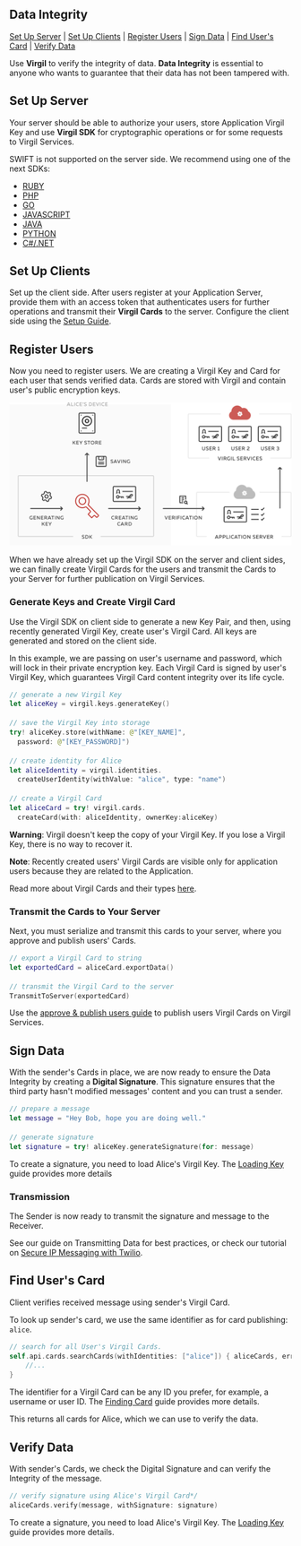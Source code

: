 ## Data Integrity

[Set Up Server](#head1) | [Set Up Clients](#head2) | [Register Users](#head3) | [Sign Data](#head4) | [Find User's Card](#head5) | [Verify Data](#head6)

Use **Virgil** to verify the integrity of data. **Data Integrity** is essential to anyone who wants to guarantee that their data has not been tampered with.


<!-- ![Virgil Signature Intro](/img/Signature_introduction.png "Data integrity") -->

## <a name="head1"></a> Set Up Server
Your server should be able to authorize your users, store Application Virgil Key and use **Virgil SDK** for cryptographic operations or for some requests to Virgil Services.

SWIFT is not supported on the server side.
We recommend using one of the next SDKs:
* [RUBY](https://github.com/VirgilSecurity/virgil-sdk-ruby/tree/v4)
* [PHP](https://github.com/VirgilSecurity/virgil-sdk-php/tree/v4)
* [GO](https://github.com/VirgilSecurity/virgil-crypto-go/tree/v4)
* [JAVASCRIPT](https://github.com/VirgilSecurity/virgil-sdk-javascript/tree/v4)
* [JAVA](https://github.com/VirgilSecurity/virgil-sdk-java-android/tree/v4)
* [PYTHON](https://github.com/VirgilSecurity/virgil-sdk-python/tree/v4)
* [C#/.NET](https://github.com/VirgilSecurity/virgil-sdk-net/tree/v4)


## <a name="head2"></a> Set Up Clients
Set up the client side. After users register at your Application Server, provide them with an access token that authenticates users for further operations and transmit their **Virgil Cards** to the server. Configure the client side using the [Setup Guide](/docs/swift/guides/configuration/client.md).


## <a name="head3"></a> Register Users
Now you need to register users. We are creating a Virgil Key and Card for each user that sends verified data.
Cards are stored with Virgil and contain user's public encryption keys.

![Virgil Card](/docs/swift/img/Card_introduct.png "Create Virgil Card")

When we have already set up the Virgil SDK on the server and client sides, we can finally create Virgil Cards for the users and transmit the Cards to your Server for further publication on Virgil Services.


### Generate Keys and Create Virgil Card
Use the Virgil SDK on client side to generate a new Key Pair, and then, using recently generated Virgil Key, create user's Virgil Card. All keys are generated and stored on the client side.

In this example, we are passing on user's username and password, which will lock in their private encryption key. Each Virgil Card is signed by user's Virgil Key, which guarantees Virgil Card content integrity over its life cycle.

```swift
// generate a new Virgil Key
let aliceKey = virgil.keys.generateKey()

// save the Virgil Key into storage
try! aliceKey.store(withName: @"[KEY_NAME]",
  password: @"[KEY_PASSWORD]")

// create identity for Alice
let aliceIdentity = virgil.identities.
  createUserIdentity(withValue: "alice", type: "name")

// create a Virgil Card
let aliceCard = try! virgil.cards.
  createCard(with: aliceIdentity, ownerKey:aliceKey)
```

**Warning**: Virgil doesn't keep the copy of your Virgil Key. If you lose a Virgil Key, there is no way to recover it.

**Note**: Recently created users' Virgil Cards are visible only for application users because they are related to the Application.

Read more about Virgil Cards and their types [here](/docs/swift/guides/virgil-card/creating-card.md).


### Transmit the Cards to Your Server

Next, you must serialize and transmit this cards to your server, where you approve and publish users' Cards.

```swift
// export a Virgil Card to string
let exportedCard = aliceCard.exportData()

// transmit the Virgil Card to the server
TransmitToServer(exportedCard)
```

Use the [approve & publish users guide](/docs/swift/guides/configuration/server.md#-approve--publish-cards) to publish users Virgil Cards on Virgil Services.

## <a name="head4"></a> Sign Data

With the sender's Cards in place, we are now ready to ensure the Data Integrity by creating a **Digital Signature**. This signature ensures that the third party hasn't modified messages' content and you can trust a sender.

```swift
// prepare a message
let message = "Hey Bob, hope you are doing well."

// generate signature
let signature = try! aliceKey.generateSignature(for: message)
```

To create a signature, you need to load Alice's Virgil Key. The [Loading Key](/docs/swift/guides/virgil-key/loading-key.md) guide provides more details

### Transmission

The Sender is now ready to transmit the signature and message to the Receiver.

See our guide on Transmitting Data for best practices, or check our tutorial on [Secure IP Messaging with Twilio](https://github.com/VirgilSecurity/virgil-demo-twilio).


## <a name="head5"></a> Find User's Card

Client verifies received message using sender's Virgil Card.

To look up sender's card, we use the same identifier as for card publishing: `alice`.

```swift
// search for all User's Virgil Cards.
self.api.cards.searchCards(withIdentities: ["alice"]) { aliceCards, error in
	//...
}
```

The identifier for a Virgil Card can be any ID you prefer, for example, a username or user ID. The [Finding Card](/docs/swift/guides/virgil-card/finding-card.md) guide provides more details.

This returns all cards for Alice, which we can use to verify the data.


## <a name="head6"></a> Verify Data

With sender's Cards, we check the Digital Signature and can verify the Integrity of the message.

```swift
// verify signature using Alice's Virgil Card*/
aliceCards.verify(message, withSignature: signature)
```

To create a signature, you need to load Alice's Virgil Key. The [Loading Key](/docs/swift/guides/virgil-key/loading-key.md) guide provides more details.
